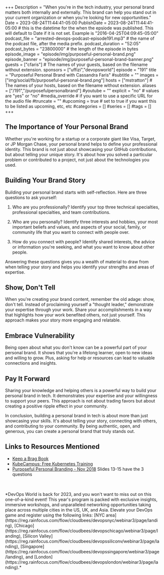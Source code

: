 +++
Description = "When you're in the tech industry, your personal brand matters both internally and externally. This brand can help you stand out in your current organization or when you're looking for new opportunities."
Date = 2023-08-24T11:44:41-05:00
PublishDate = 2023-08-24T11:44:41-05:00 # this is the datetime for the when the epsiode was published. This will default to Date if it is not set. Example is "2016-04-25T04:09:45-05:00"
podcast_file = "arrested-devops-podcast-episode191.mp3" # the name of the podcast file, after the media prefix.
podcast_duration = "52:05"
podcast_bytes = "23800000" # the length of the episode in bytes
episode_image = "episode/img/purposeful-personal-brand.png"
episode_banner = "episode/img/purposeful-personal-brand-banner.png"
guests = ["cfaris"] # The names of your guests, based on the filename without extension.
sponsors = ["uffizi","devopsworld"]
episode = "191"
title = "Purposeful Personal Brand with Cassandra Faris"
#subtitle = ""
images = ["img/social/fb/purposeful-personal-brand.png"]
hosts = ["mstratton"] # The names of your hosts, based on the filename without extension.
aliases = ["/191","/purposefulpersonalbrand"]
#youtube = ""
explicit = "no" # values are "yes" or "no"
#media_override # if you want to use a specific URL for the audio file
#truncate = ""
#upcoming = true # set to true if you want this to be listed as upcoming, etc, etc
#categories = []
#series = []
#tags = []
+++
## The Importance of Your Personal Brand

Whether you're working for a startup or a corporate giant like Visa, Target, or JP Morgan Chase, your personal brand helps to define your professional identity. This brand is not just about showcasing your GitHub contributions, but about telling your unique story. It's about how you solved a particular problem or contributed to a project, not just about the technologies you used.

## Building Your Brand Story

Building your personal brand starts with self-reflection. Here are three questions to ask yourself:

1. Who are you professionally? Identify your top three technical specialties, professional specialties, and team contributions.

2. Who are you personally? Identify three interests and hobbies, your most important beliefs and values, and aspects of your social, family, or community life that you want to connect with people over.

3. How do you connect with people? Identify shared interests, the advice or information you're seeking, and what you want to know about other people.

Answering these questions gives you a wealth of material to draw from when telling your story and helps you identify your strengths and areas of expertise.

## Show, Don't Tell

When you're creating your brand content, remember the old adage: show, don't tell. Instead of proclaiming yourself a "thought leader," demonstrate your expertise through your work. Share your accomplishments in a way that highlights how your work benefited others, not just yourself. This approach makes your story more engaging and relatable.

## Embrace Vulnerability

Being open about what you don't know can be a powerful part of your personal brand. It shows that you're a lifelong learner, open to new ideas and willing to grow. Plus, asking for help or resources can lead to valuable connections and insights.

## Pay It Forward

Sharing your knowledge and helping others is a powerful way to build your personal brand in tech. It demonstrates your expertise and your willingness to support your peers. This approach is not about trading favors but about creating a positive ripple effect in your community.

In conclusion, building a personal brand in tech is about more than just showcasing your skills. It's about telling your story, connecting with others, and contributing to your community. By being authentic, open, and generous, you can create a personal brand that truly stands out.

## Links to Resources Mentioned

- [Keep a Brag Book](https://dev.to/mattstratton/keep-a-brag-book-10nf)
- [KubeCampus: Free Kubernetes Training](https://kubecampus.io/)
- [Purposeful Personal Branding - Nov 2018](https://www.slideshare.net/cassandrafaris/purposeful-personal-branding-nov-2018) Slides 13-15 have the 3 questions

<br>
<br>
*DevOps World is back for 2023, and you won't want to miss out on this one-of-a-kind event! This year's program is packed with exclusive insights, immersive workshops, and unparalleled networking opportunities taking place across multiple cities in the US, UK, and Asia. Elevate your DevOps game and register using the following links: [NYC area](https://reg.rainfocus.com/flow/cloudbees/devopsnyc/webinar3/page/landing), [Chicago](https://reg.rainfocus.com/flow/cloudbees/devopschicago/webinar3/page/landing), [Silicon Valley](https://reg.rainfocus.com/flow/cloudbees/devopssiliconv/webinar3/page/landing), [Singapore](https://reg.rainfocus.com/flow/cloudbees/devopssingapore/webinar3/page/landing), and [London](https://reg.rainfocus.com/flow/cloudbees/devopslondon/webinar3/page/landing).*
